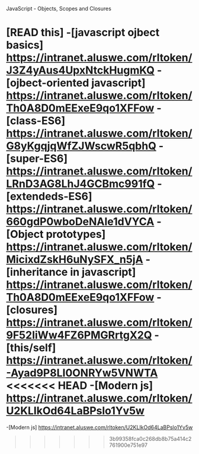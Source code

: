 JavaScript - Objects, Scopes and Closures

[READ this]
-[javascript ojbect basics] https://intranet.aluswe.com/rltoken/J3Z4yAus4UpxNtckHugmKQ
-[ojbect-oriented javascript] https://intranet.aluswe.com/rltoken/Th0A8D0mEExeE9qo1XFFow
-[class-ES6] https://intranet.aluswe.com/rltoken/G8yKgqjqWfZJWscwR5qbhQ
-[super-ES6] https://intranet.aluswe.com/rltoken/LRnD3AG8LhJ4GCBmc991fQ
-[extendeds-ES6] https://intranet.aluswe.com/rltoken/660gdP0wboDeNAIe1dVYCA
-[Object prototypes] https://intranet.aluswe.com/rltoken/MicixdZskH6uNySFX_n5jA
-[inheritance in javascript] https://intranet.aluswe.com/rltoken/Th0A8D0mEExeE9qo1XFFow
-[closures] https://intranet.aluswe.com/rltoken/9F52IiWw4FZ6PMGRrtgX2Q
-[this/self] https://intranet.aluswe.com/rltoken/-Ayad9P8LI0ONRYw5VNWTA
<<<<<<< HEAD
-[Modern js] https://intranet.aluswe.com/rltoken/U2KLIkOd64LaBPslo1Yv5w
=======
-[Modern js] https://intranet.aluswe.com/rltoken/U2KLIkOd64LaBPslo1Yv5w
>>>>>>> 3b99358fca0c268db8b75a414c2761900e751e97
